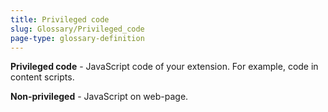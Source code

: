 ```yaml
---
title: Privileged code
slug: Glossary/Privileged_code
page-type: glossary-definition
---
```




**Privileged code** - JavaScript code of your extension. For example, code in content scripts.

**Non-privileged** - JavaScript on web-page.
